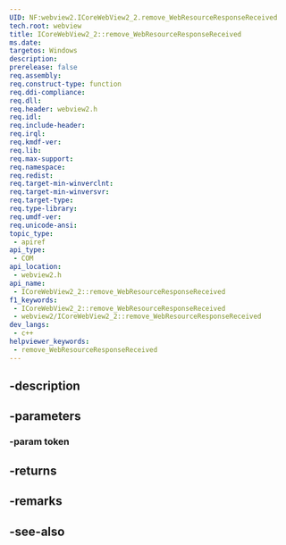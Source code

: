 ```yaml
---
UID: NF:webview2.ICoreWebView2_2.remove_WebResourceResponseReceived
tech.root: webview
title: ICoreWebView2_2::remove_WebResourceResponseReceived
ms.date: 
targetos: Windows
description: 
prerelease: false
req.assembly: 
req.construct-type: function
req.ddi-compliance: 
req.dll: 
req.header: webview2.h
req.idl: 
req.include-header: 
req.irql: 
req.kmdf-ver: 
req.lib: 
req.max-support: 
req.namespace: 
req.redist: 
req.target-min-winverclnt: 
req.target-min-winversvr: 
req.target-type: 
req.type-library: 
req.umdf-ver: 
req.unicode-ansi: 
topic_type:
 - apiref
api_type:
 - COM
api_location:
 - webview2.h
api_name:
 - ICoreWebView2_2::remove_WebResourceResponseReceived
f1_keywords:
 - ICoreWebView2_2::remove_WebResourceResponseReceived
 - webview2/ICoreWebView2_2::remove_WebResourceResponseReceived
dev_langs:
 - c++
helpviewer_keywords:
 - remove_WebResourceResponseReceived
---
```


## -description

## -parameters

### -param token

## -returns

## -remarks

## -see-also

